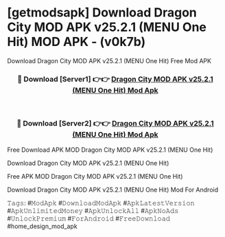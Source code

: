 # [getmodsapk] Download Dragon City MOD APK v25.2.1 (MENU One Hit) MOD APK - (v0k7b)
Download Dragon City MOD APK v25.2.1 (MENU One Hit) Free Mod APK

<div align="center">
<h3>🔴 Download [Server1] 👉👉 <a href="https://apk-comot.site?title=Dragon_City_MOD_APK_v25.2.1_(MENU_One_Hit)">Dragon City MOD APK v25.2.1 (MENU One Hit) Mod Apk</a></h3><br>

<h3>🔴 Download [Server2] 👉👉 <a href="https://apk-comot.site?title=Dragon_City_MOD_APK_v25.2.1_(MENU_One_Hit)">Dragon City MOD APK v25.2.1 (MENU One Hit) Mod Apk</a></h3>
</div>


Free Download APK MOD Dragon City MOD APK v25.2.1 (MENU One Hit)

Download Dragon City MOD APK v25.2.1 (MENU One Hit) 

Free APK MOD Dragon City MOD APK v25.2.1 (MENU One Hit) 

Download Dragon City MOD APK v25.2.1 (MENU One Hit) Mod For Android

𝚃𝚊𝚐𝚜: #𝙼𝚘𝚍𝙰𝚙𝚔 #𝙳𝚘𝚠𝚗𝚕𝚘𝚊𝚍𝙼𝚘𝚍𝙰𝚙𝚔 #𝙰𝚙𝚔𝙻𝚊𝚝𝚎𝚜𝚝𝚅𝚎𝚛𝚜𝚒𝚘𝚗 #𝙰𝚙𝚔𝚄𝚗𝚕𝚒𝚖𝚒𝚝𝚎𝚍𝙼𝚘𝚗𝚎𝚢 #𝙰𝚙𝚔𝚄𝚗𝚕𝚘𝚌𝚔𝙰𝚕𝚕 #𝙰𝚙𝚔𝙽𝚘𝙰𝚍𝚜 #𝚄𝚗𝚕𝚘𝚌𝚔𝙿𝚛𝚎𝚖𝚒𝚞𝚖 #𝙵𝚘𝚛𝙰𝚗𝚍𝚛𝚘𝚒𝚍 #𝙵𝚛𝚎𝚎𝙳𝚘𝚠𝚗𝚕𝚘𝚊𝚍 #home_design_mod_apk